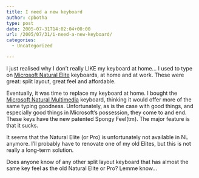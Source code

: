 ```yaml
---
title: I need a new keyboard
author: cpbotha
type: post
date: 2005-07-31T14:02:04+00:00
url: /2005/07/31/i-need-a-new-keyboard/
categories:
  - Uncategorized

---
```

I just realised why I don&#8217;t really LIKE my keyboard at home&#8230; I used to type on [Microsoft Natural Elite][1] keyboards, at home and at work. These were great: split layout, great feel and affordable.

Eventually, it was time to replace my keyboard at home. I bought the [Microsoft Natural Multimedia][2] keyboard, thinking it would offer more of the same typing goodness. Unfortunately, as is the case with good things, and especially good things in Microsoft&#8217;s possession, they come to and end. These keys have the new patented Spongy Feel(tm). The major feature is that it sucks.

It seems that the Natural Elite (or Pro) is unfortunately not available in NL anymore. I&#8217;ll probably have to renovate one of my old Elites, but this is not really a long-term solution.

Does anyone know of any other split layout keyboard that has almost the same key feel as the old Natural Elite or Pro? Lemme know&#8230;

 [1]: http://www.microsoft.com/hardware/mouseandkeyboard/productdetails.aspx?pid=022
 [2]: http://www.microsoft.com/hardware/mouseandkeyboard/productdetails.aspx?pid=019
